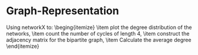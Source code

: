 # Graph-Representation
Using networkX to:
\beging{itemize}
\item plot the degree distribution of the networks,
\item count the number of cycles of length 4,
\item construct the adjacency matrix for the bipartite graph,
\item Calculate the average degree
\end{itemize}
   

